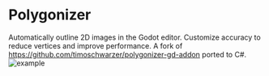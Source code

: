 # Polygonizer
Automatically outline 2D images in the Godot editor. Customize accuracy to reduce vertices and improve performance.
A fork of https://github.com/timoschwarzer/polygonizer-gd-addon ported to C#.
![example](https://user-images.githubusercontent.com/56180050/92694154-38eefc00-f379-11ea-8963-0a08fe674d29.gif)


